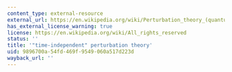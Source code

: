 ```yaml
---
content_type: external-resource
external_url: https://en.wikipedia.org/wiki/Perturbation_theory_(quantum_mechanics)#Time-independent_perturbation_theory
has_external_license_warning: true
license: https://en.wikipedia.org/wiki/All_rights_reserved
status: ''
title: '"time-independent" perturbation theory'
uid: 9896700a-54fd-469f-9549-060a517d223d
wayback_url: ''
---
```

